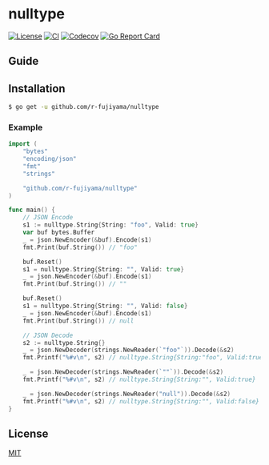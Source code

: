 # nulltype

[![License](https://img.shields.io/badge/license-MIT-blue.svg?style=flat)](https://github.com/r-fujiyama/nulltype/blob/master/LICENSE)
[![CI](https://github.com/r-fujiyama/nulltype/workflows/CI/badge.svg)](https://github.com/r-fujiyama/nulltype/actions?query=workflow%3ACI)
[![Codecov](https://img.shields.io/codecov/c/github/r-fujiyama/nulltype/.svg?style=flat)](https://codecov.io/gh/r-fujiyama/nulltype/)
[![Go Report Card](https://goreportcard.com/badge/github.com/r-fujiyama/nulltype)](https://goreportcard.com/report/github.com/r-fujiyama/nulltype)

## Guide

## Installation

```sh
$ go get -u github.com/r-fujiyama/nulltype
```

### Example

```go
import (
	"bytes"
	"encoding/json"
	"fmt"
	"strings"

	"github.com/r-fujiyama/nulltype"
)

func main() {
	// JSON Encode
	s1 := nulltype.String{String: "foo", Valid: true}
	var buf bytes.Buffer
	_ = json.NewEncoder(&buf).Encode(s1)
	fmt.Print(buf.String()) // "foo"

	buf.Reset()
	s1 = nulltype.String{String: "", Valid: true}
	_ = json.NewEncoder(&buf).Encode(s1)
	fmt.Print(buf.String()) // ""

	buf.Reset()
	s1 = nulltype.String{String: "", Valid: false}
	_ = json.NewEncoder(&buf).Encode(s1)
	fmt.Print(buf.String()) // null

	// JSON Decode
	s2 := nulltype.String{}
	_ = json.NewDecoder(strings.NewReader(`"foo"`)).Decode(&s2)
	fmt.Printf("%#v\n", s2) // nulltype.String{String:"foo", Valid:true}

	_ = json.NewDecoder(strings.NewReader(`""`)).Decode(&s2)
	fmt.Printf("%#v\n", s2) // nulltype.String{String:"", Valid:true}

	_ = json.NewDecoder(strings.NewReader("null")).Decode(&s2)
	fmt.Printf("%#v\n", s2) // nulltype.String{String:"", Valid:false}
}
```

## License

[MIT](https://github.com/r-fujiyama/nulltype/blob/master/LICENSE)
